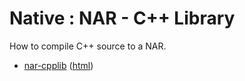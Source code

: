 # Native : NAR - C++ Library

How to compile C++ source to a NAR.

* [nar-cpplib](src/site/markdown/index.md) ([html](https://TIBCOSoftware/github.io/tibco-streaming-samples/10.4.0/nativelibrary/nar/nar-cpplib/))
